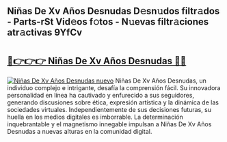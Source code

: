 ## Niñas De Xv Años Desnudas D𝚎sn𝚞dos filtr𝚊dos - Parts-rSt Vid𝚎os f𝚘tos - N𝚞evas filtr𝚊ciones atr𝚊ctivas 9YfCv

# <h2><a href="http://mb21fp2.tromn.icu/?c=Ni%c3%b1as+De+Xv+A%c3%b1os+Desnudas">🔗👉👉👉 Niñas De Xv Años Desnudas 🔗🔗</a></h2>

[![Niñas De Xv Años Desnudas nuevo](https://i.imgur.com/pEAQMta.gif)](http://mb21fp2.tromn.icu/?c=Ni%c3%b1as+De+Xv+A%c3%b1os+Desnudas)
Niñas De Xv Años Desnudas, un individuo complejo e intrigante, desafía la comprensión fácil. Su innovadora personalidad en línea ha cautivado y enfurecido a sus seguidores, generando discusiones sobre ética, expresión artística y la dinámica de las sociedades virtuales. Independientemente de sus decisiones futuras, su huella en los medios digitales es imborrable. La determinación inquebrantable y el magnetismo innegable impulsan a Niñas De Xv Años Desnudas a nuevas alturas en la comunidad digital.
